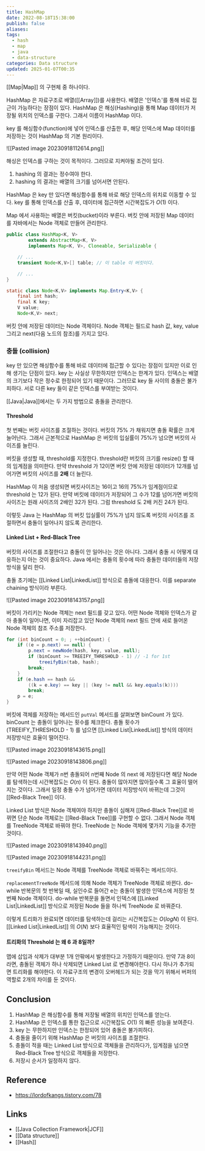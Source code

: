 ```yaml
---
title: HashMap
date: 2022-08-18T15:38:00
publish: false
aliases: 
tags:
  - hash
  - map
  - java
  - data-structure
categories: Data structure
updated: 2025-01-07T00:35
---
```


[[Map|Map]] 의 구현체 중 하나이다.

HashMap 은 자료구조로 배열([[Array]])를 사용한다. 배열은 '인덱스'를 통해 바로 접근이 가능하다는 장점이 있다. HashMap 은 해싱(Hashing)을 통해 Map 데이터가 저장될 위치의 인덱스를 구한다. 그래서 이름이 HashMap 이다.

key 를 해싱함수(function)에 넣어 인덱스를 산출한 후, 해당 인덱스에 Map 데이터를 저장하는 것이 HashMap 의 기본 원리이다.

![[Pasted image 20230918112614.png]]

해싱은 인덱스를 구하는 것이 목적이다. 그러므로 지켜야될 조건이 있다.

1. hashing 의 결과는 정수여야 한다.
2. hashing 의 결과는 배열의 크기를 넘어서면 안된다.

HashMap 은 key 만 있다면 해싱함수를 통해 바로 해당 인덱스의 위치로 이동할 수 있다. key 를 통해 인덱스를 산출 후, 데이터에 접근하면 시간복잡도가 $O(1)$ 이다.

Map 에서 사용하는 배열은 버킷(bucket)이라 부른다. 버킷 안에 저장된 Map 데이터를 자바에서는 Node 객체로 만들어 관리한다.

```java
public class HashMap<K, V>
        extends AbstractMap<K, V>
        implements Map<K, V>, Cloneable, Serializable {

    // ...
    transient Node<K,V>[] table; // 이 table 이 버킷이다.

    // ...
}
```

```java
static class Node<K,V> implements Map.Entry<K,V> {
    final int hash;
    final K key;
    V value;
    Node<K,V> next;
```

버킷 안에 저장된 데이터는 Node 객체이다. Node 객체는 필드로 hash 값, key, value 그리고 next(다음 노드의 참조)를 가지고 있다.

### 충돌 (collision)

key 만 있으면 해싱함수를 통해 바로 데이터에 접근할 수 있다는 장점이 있지만 이로 인해 생기는 단점이 있다. key 는 사실상 무한하지만 인덱스는 한계가 있다. 인덱스는 배열의 크기보다 작은 정수로 한정되어 있기 때문이다. 그러므로 key 들 사이의 충돌은 불가피하다. 서로 다른 key 들이 같은 인덱스를 부여받는 것이다.

[[Java|Java]]에서는 두 가지 방법으로 충돌을 관리한다.

#### Threshold

첫 번째는 버킷 사이즈를 조절하는 것이다. 버킷의 75% 가 채워지면 충돌 확률은 크게 늘어난다. 그래서 근본적으로 HashMap 은 버킷의 입실률이 75%가 넘으면 버킷의 사이즈를 늘린다.

버킷을 생성할 때, threshold를 지정한다. threshold란 버킷의 크기를 resize() 할 때의 임계점을 의미한다. 만약 threshold 가 12이면 버킷 안에 저장된 데이터가 12개를 넘어가면 버킷의 사이즈를 **2배** 더 늘린다.

HashMap 이 처음 생성되면 버킷사이즈는 16이고 16의 75%가 임계점이므로 threshold 는 12가 된다. 만약 버킷에 데이터가 저장되어 그 수가 12를 넘어가면 버킷의 사이즈는 원래 사이즈의 2배인 32가 된다. 그럼 threshold 도 2배 커진 24가 된다.

이렇듯 Java 는 HashMap 의 버킷 입실률이 75%가 넘지 않도록 버킷의 사이즈를 조절하면서 충돌이 일어나지 않도록 관리한다.

#### Linked List + Red-Black Tree

버킷의 사이즈를 조절한다고 충돌이 안 일어나는 것은 아니다. 그래서 충돌 시 어떻게 대응하는지 아는 것이 중요하다. Java 에서는 충돌의 횟수에 따라 충돌한 데이터들의 저장방식을 달리 한다.

충돌 초기에는 [[Linked List|LinkedList]] 방식으로 충돌에 대응한다. 이를 separate chaining 방식이라 부른다.

![[Pasted image 20230918143157.png]]

버킷이 가리키는 Node 객체는 next 필드를 갖고 있다. 어떤 Node 객체와 인덱스가 같아 충돌이 일어나면, 이미 자리잡고 있던 Node 객체의 next 필드 안에 새로 들어온 Node 객체의 참조 주소를 저장한다.

```java
for (int binCount = 0; ; ++binCount) {
    if ((e = p.next) == null) {
        p.next = newNode(hash, key, value, null);
        if (binCount >= TREEIFY_THRESHOLD - 1) // -1 for 1st
            treeifyBin(tab, hash);
        break;
    }
    if (e.hash == hash &&
        ((k = e.key) == key || (key != null && key.equals(k))))
        break;
    p = e;
}
```

버킷에 객체를 저장하는 메서드인 `putVal` 메서드를 살펴보면 binCount 가 있다. binCount 는 충돌이 일어나는 횟수를 체크한다. 충돌 횟수가 (TREEIFY_THRESHOLD - 1) 를 넘으면 [[Linked List|LinkedList]] 방식의 데이터 저장방식은 효율이 떨어진다.

![[Pasted image 20230918143615.png]]

![[Pasted image 20230918143806.png]]

만약 어떤 Node 객체가 n번 충돌되어 n번째 Node 의 next 에 저장된다면 해당 Node 를 탐색하는데 시간복잡도는 $O(n)$ 이 된다. 충돌이 많아지면 많아질수록 그 효율이 떨어지는 것이다. 그래서 일정 충돌 수가 넘어가면 데이터 저장방식이 바뀌는데 그것이 [[Red-Black Tree]] 이다.

Linked List 방식은 Node 객체여야 하지만 충돌이 심해져 [[Red-Black Tree]]로 바뀌면 단순 Node 객체로는 [[Red-Black Tree]]를 구현할 수 없다. 그래서 Node 객체를 TreeNode 객체로 바꿔야 한다. TreeNode 는 Node 객체에 몇가지 기능을 추가한 것이다.

![[Pasted image 20230918143940.png]]

![[Pasted image 20230918144231.png]]

`treeifyBin` 메서드는 Node 객체를 TreeNode 객체로 바꿔주는 메서드이다.

`replacementTreeNode` 메서드에 의해 Node 객체가 TreeNode 객체로 바뀐다. do-while 반복문의 첫 반복일 때, 실인수로 들어간 e는 충돌이 발생한 인덱스에 저장된 첫번째 Node 객체이다. do-while 반복문을 돌면서 인덱스에 [[Linked List|LinkedList]] 방식으로 저장된 Node 들을 하나씩 TreeNode 로 바꿔준다.

이렇게 트리화가 완료되면 데이터를 탐색하는데 걸리는 시간복잡도는 $O(logN)$ 이 된다. [[Linked List|LinkedList]] 의 $O(N)$ 보다 효율적인 탐색이 가능해지는 것이다.

#### 트리화의 Threshold 는 왜 6 과 8일까?

맵에 삽입과 삭제가 대부분 1개 안팎에서 발생한다고 가정하기 때문이다. 만약 7과 8이라면, 충돌된 객체가 하나 삭제되면 Linked List 로 변경해야한다. 다시 하나가 추가되면 트리화를 해야한다. 이 자료구조의 변경이 오버헤드가 되는 것을 막기 위해서 버퍼의 역할로 2개의 차이를 둔 것이다.

## Conclusion

1. HashMap 은 해싱함수를 통해 저장될 배열의 위치인 인덱스를 얻는다.
2. HashMap 은 인덱스를 통한 접근으로 시간복잡도 $O(1)$ 의 빠른 성능을 보여준다.
3. key 는 무한하지만 인덱스는 한정되어 있어 충돌은 불가피하다.
4. 충돌을 줄이기 위해 HashMap 은 버킷의 사이즈를 조절한다.
5. 충돌이 적을 때는 Linked List 방식으로 객체들을 관리하다가, 임계점을 넘으면 Red-Black Tree 방식으로 객체들을 저장한다.
6. 저장시 순서가 일정하지 않다.

## Reference

 - https://lordofkangs.tistory.com/78

## Links

- [[Java Collection Framework|JCF]]
- [[Data structure]]
- [[Hash]]
